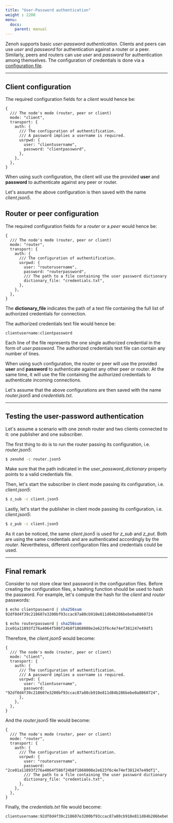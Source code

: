 ```yaml
---
title: "User-Password authentication"
weight : 2200
menu:
  docs:
    parent: manual
---
```


Zenoh supports basic *user-password authentication*.
Clients and peers can use *user* and *password* for authentication against a router or a peer.
Similarly, peers and routers can use *user* and *password* for authentication among themselves.
The configuration of credentials is done via a [configuration file](./configuration).

---------
## Client configuration

The required configuration fields for a *client* would hence be:
```
{
  /// The node's mode (router, peer or client)
  mode: "client",
  transport: {
    auth: {
      /// The configuration of authentification.
      /// A password implies a username is required.
      usrpwd: {
        user: "clientusername",
        password: "clientpassword",
      },
    },
  },
}
```

When using such configuration, the client will use the provided **user** and **password** to authenticate against any peer or router.

Let's assume the above configuration is then saved with the name *client.json5*.

## Router or peer configuration

The required configuration fields for a *router* or a *peer* would hence be:
```
{
  /// The node's mode (router, peer or client)
  mode: "router",
  transport: {
    auth: {
      /// The configuration of authentification.
      usrpwd: {
        user: "routerusername",
        password: "routerpassword",
        /// The path to a file containing the user password dictionary
        dictionary_file: "credentials.txt",
      },
    },
  },
}
```

The **dictionary_file** indicates the path of a text file containing the full list of authorized credentials for connection.

The authorized credentials text file would hence be:
```
clientusername:clientpassword
```

Each line of the file represents the one single authorized credential in the form of *user:password*.
The authorized credentials text file can contain any number of lines.

When using such configuration, the router or peer will use the provided **user** and **password** to authenticate against any other peer or router.
At the same time, it will use the file containing the authorized credentials to authenticate incoming connections.

Let's assume that the above configurations are then saved with the name *router.json5* and *credentials.txt*.


---------
## Testing the user-password authentication

Let's assume a scenario with one zenoh router and two clients connected to it: one publisher and one subscriber.

The first thing to do is to run the router passing its configuration, i.e. *router.json5*:
```bash
$ zenohd -c router.json5
```
Make sure that the path indicated in the *user_password_dictionary* property points to a valid credentials file.

Then, let's start the subscriber in client mode passing its configuration, i.e. *client.json5*:
```bash
$ z_sub -c client.json5
```

Lastly, let's start the publisher in client mode passing its configuration, i.e. *client.json5*:
```bash
$ z_pub -c client.json5
```

As it can be noticed, the same *client.json5* is used for *z_sub* and *z_put*. 
Both are using the same credentials and are authenticated accordingly by the *router*. 
Nevertheless, different configuration files and credentials could be used.

---------
## Final remark

Consider to not store clear text password in the configuration files. Before creating the configuration files, a hashing function should be used to hash the password. 
For example, let's compute the hash for the *client* and *router* passwords:
```bash
$ echo clientpassword | sha256sum
92df0d4f39c218607e3200bf93ccac87a80cb910e811d84b286bebe0a8860724

$ echo routerpassword | sha256sum
2ce01a11893f276a4064f586f24b8f1868008e2e623f6c4e74ef381247e49df1
```

Therefore, the *client.json5* would become:
```
{
  /// The node's mode (router, peer or client)
  mode: "client",
  transport: {
    auth: {
      /// The configuration of authentification.
      /// A password implies a username is required.
      usrpwd: {
        user: "clientusername",
        password: "92df0d4f39c218607e3200bf93ccac87a80cb910e811d84b286bebe0a8860724",
      },
    },
  },
}
```

And the *router.json5* file would become:
```
{
  /// The node's mode (router, peer or client)
  mode: "router",
  transport: {
    auth: {
      /// The configuration of authentification.
      usrpwd: {
        user: "routerusername",
        password: "2ce01a11893f276a4064f586f24b8f1868008e2e623f6c4e74ef381247e49df1",
        /// The path to a file containing the user password dictionary
        dictionary_file: "credentials.txt",
      },
    },
  },
}
```

Finally, the *credentials.txt* file would become:
```
clientusername:92df0d4f39c218607e3200bf93ccac87a80cb910e811d84b286bebe0a8860724
```
